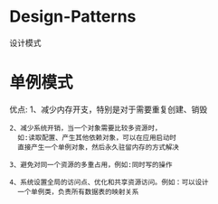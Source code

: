 # Design-Patterns
设计模式
# 单例模式
  优点:
    1、减少内存开支，特别是对于需要重复创建、销毁
    
    2、减少系统开销，当一个对象需要比较多资源时，
      如:读取配置、产生其他依赖对象，可以在应用启动时
      直接产生一个单例对象，然后永久驻留内存的方式解决
      
    3、避免对同一个资源的多重占用，例如:同时写的操作
    
    4、系统设置全局的访问点、优化和共享资源访问。例如：可以设计
      一个单例类，负责所有数据表的映射关系
